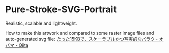 # Pure-Stroke-SVG-Portrait
Realistic, scalable and lightweight.

How to make this artwork and compared to some raster image files and auto-generated svg file:
[たった15KBで、スケーラブルかつ写実的なバラク・オバマ - Qiita](http://qiita.com/tksh/items/9e8e8fc04790a268870d)
